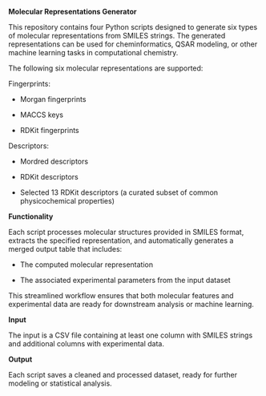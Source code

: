**Molecular Representations Generator**

This repository contains four Python scripts designed to generate six types of molecular representations from SMILES strings. The generated representations can be used for cheminformatics, QSAR modeling, or other machine learning tasks in computational chemistry.

The following six molecular representations are supported:

Fingerprints:
- Morgan fingerprints

- MACCS keys

- RDKit fingerprints

Descriptors:
- Mordred descriptors

- RDKit descriptors

- Selected 13 RDKit descriptors (a curated subset of common physicochemical properties)

**Functionality**

Each script processes molecular structures provided in SMILES format, extracts the specified representation, and automatically generates a merged output table that includes:

- The computed molecular representation

- The associated experimental parameters from the input dataset

This streamlined workflow ensures that both molecular features and experimental data are ready for downstream analysis or machine learning.

**Input**

The input is a CSV file containing at least one column with SMILES strings and additional columns with experimental data.

**Output**

Each script saves a cleaned and processed dataset, ready for further modeling or statistical analysis.
